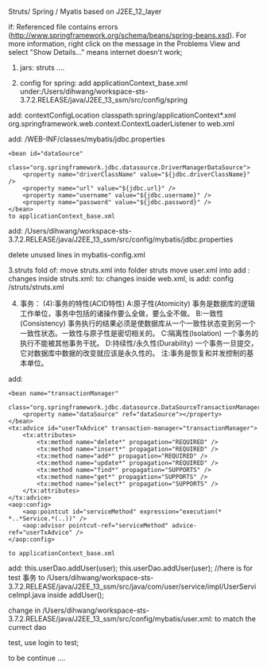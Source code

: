 
Struts/ Spring / Myatis
based on J2EE_12_layer

if:
Referenced file contains errors (http://www.springframework.org/schema/beans/spring-beans.xsd). For more information, right click on the message in the Problems 
 View and select "Show Details..."
means internet doesn't work;

1. jars:
struts ....


2. config for spring:
add applicationContext_base.xml 
	under:/Users/dihwang/workspace-sts-3.7.2.RELEASE/java/J2EE_13_ssm/src/config/spring

add: 
  <context-param>
    <param-name>contextConfigLocation</param-name>
    <param-value>classpath:spring/applicationContext*.xml</param-value>
  </context-param>
  <listener>
    <listener-class>org.springframework.web.context.ContextLoaderListener</listener-class>
  </listener>
	to web.xml

add:
	<bean id="propertyConfigurer"
		class="org.springframework.beans.factory.config.PropertyPlaceholderConfigurer">
		<property name="locations">
			<list>
				<value>/WEB-INF/classes/mybatis/jdbc.properties</value>
			</list>
		</property>
	</bean>

	<bean id="dataSource"
		class="org.springframework.jdbc.datasource.DriverManagerDataSource">
		<property name="driverClassName" value="${jdbc.driverClassName}" />
		<property name="url" value="${jdbc.url}" />
		<property name="username" value="${jdbc.username}" />
		<property name="password" value="${jdbc.password}" />
	</bean>
	to applicationContext_base.xml
	
add: 
	/Users/dihwang/workspace-sts-3.7.2.RELEASE/java/J2EE_13_ssm/src/config/mybatis/jdbc.properties
	
delete unused lines in mybatis-config.xml


3.struts fold of:
	move struts.xml into folder struts
	move user.xml into
	add :
	<include file="struts-default.xml"></include>
	<include file="struts-plugin.xml"></include>
	changes inside struts.xml: 
	<include file="user.xml"></include> to: <include file="struts/user.xml"></include>
	changes inside web.xml, is add:
	<init-param>
      <param-name>config</param-name>
      <param-value>/struts/struts.xml</param-value>
    </init-param>

4. 事务：
(4):事务的特性(ACID特性)
A:原子性(Atomicity)
事务是数据库的逻辑工作单位，事务中包括的诸操作要么全做，要么全不做。
B:一致性(Consistency)
事务执行的结果必须是使数据库从一个一致性状态变到另一个一致性状态。一致性与原子性是密切相关的。
C:隔离性(Isolation)
一个事务的执行不能被其他事务干扰。
D:持续性/永久性(Durability)
一个事务一旦提交，它对数据库中数据的改变就应该是永久性的。
注:事务是恢复和并发控制的基本单位。

add:
<!-- for '事务' -->
	<bean name="transactionManager"
		class="org.springframework.jdbc.datasource.DataSourceTransactionManager">
		<property name="dataSource" ref="dataSource"></property>
	</bean>
	<tx:advice id="userTxAdvice" transaction-manager="transactionManager">
		<tx:attributes>
			<tx:method name="delete*" propagation="REQUIRED" />
			<tx:method name="insert*" propagation="REQUIRED" />
			<tx:method name="add*" propagation="REQUIRED" />
			<tx:method name="update*" propagation="REQUIRED" />
			<tx:method name="find*" propagation="SUPPORTS" />
			<tx:method name="get*" propagation="SUPPORTS" />
			<tx:method name="select*" propagation="SUPPORTS" />
		</tx:attributes>
	</tx:advice>
	<aop:config>
		<aop:pointcut id="serviceMethod" expression="execution(* *..*Service.*(..))" />
		<aop:advisor pointcut-ref="serviceMethod" advice-ref="userTxAdvice" />
	</aop:config>

	to applicationContext_base.xml
	
add:
		this.userDao.addUser(user);
		this.userDao.addUser(user);
		//here is for test 事务
	to /Users/dihwang/workspace-sts-3.7.2.RELEASE/java/J2EE_13_ssm/src/java/com/user/service/impl/UserServiceImpl.java
	inside addUser();
	
change in /Users/dihwang/workspace-sts-3.7.2.RELEASE/java/J2EE_13_ssm/src/config/mybatis/user.xml:
<mapper namespace="com.user.dao.UserDao">
to match the currect dao
	
test, use login to test;
	
to be continue ....
	
